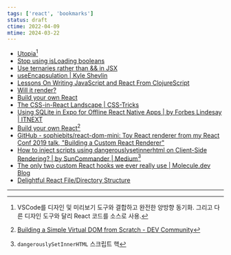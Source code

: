 ```yaml
---
tags: ['react', 'bookmarks']
status: draft
ctime: 2022-04-09
mtime: 2024-03-22
---
```


- [Utopia](https://utopia.app/)[^1]
- [Stop using isLoading booleans](https://kentcdodds.com/blog/stop-using-isloading-booleans)
- [Use ternaries rather than && in JSX](https://kentcdodds.com/blog/use-ternaries-rather-than-and-and-in-jsx)
- [useEncapsulation | Kyle Shevlin](https://kyleshevlin.com/use-encapsulation)
- [Lessons On Writing JavaScript and React From ClojureScript](https://www.jerue.org/blog/lessons-on-writing-javascript-and-react-from-clojurescript/)
- [Will it render?](https://will-it-render.vercel.app/?ck_subscriber_id=887775097)
- [Build your own React](https://pomb.us/build-your-own-react/)
- [The CSS-in-React Landscape | CSS-Tricks](https://css-tricks.com/the-css-in-react-landscape/)
- [Using SQLite in Expo for Offline React Native Apps | by Forbes Lindesay | ITNEXT](https://itnext.io/using-sqlite-in-expo-for-offline-react-native-apps-a408d30458c3)
- [Build your own React](https://pomb.us/build-your-own-react/)[^2]
- [GitHub - sophiebits/react-dom-mini: Toy React renderer from my React Conf 2019 talk, "Building a Custom React Renderer"](https://github.com/sophiebits/react-dom-mini)
- [How to inject scripts using dangerouslysetinnerhtml on Client-Side Rendering? | by SunCommander | Medium](https://suncommander.medium.com/how-to-inject-scripts-using-dangerouslysetinnerhtml-on-client-side-rendering-973037cc06b7)[^3]
- [The only two custom React hooks we ever really use | Molecule.dev Blog](https://blog.molecule.dev/the-only-custom-react-hooks-we-use/#usepromise)
- [Delightful React File/Directory Structure](https://www.joshwcomeau.com/react/file-structure/?ck_subscriber_id=887775097)

---

[^1]:  VSCode를 디자인 및 미리보기 도구와 결합하고 완전한 양방향 동기화. 그리고 다른 디자인 도구와 달리 React 코드를 소스로 사용.
[^2]: [Building a Simple Virtual DOM from Scratch - DEV Community](https://dev.to/ycmjason/building-a-simple-virtual-dom-from-scratch-3d05)
[^3]: `dangerouslySetInnerHTML` 스크립트 핵